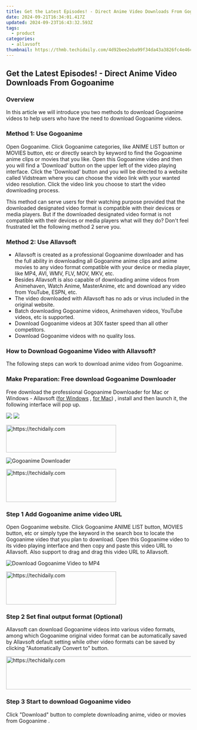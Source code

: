 ```yaml
---
title: Get the Latest Episodes! - Direct Anime Video Downloads From Gogoanime
date: 2024-09-21T16:34:01.417Z
updated: 2024-09-23T16:43:32.593Z
tags:
  - product
categories:
  - allavsoft
thumbnail: https://thmb.techidaily.com/4d92bee2eba99f34da43a3826fc4e46ce3e4a6c22b117140d007c698449c206f.png
---
```


## Get the Latest Episodes! - Direct Anime Video Downloads From Gogoanime

### Overview

In this article we will introduce you two methods to download Gogoanime videos to help users who have the need to download Gogoanime videos.

### Method 1: Use Gogoanime

Open Gogoanime. Click Gogoanime categories, like ANIME LIST button or MOVIES button, etc or directly search by keyword to find the Gogoanime anime clips or movies that you like. Open this Gogoanime video and then you will find a 'Download' button on the upper left of the video playing interface. Click the 'Download' button and you will be directed to a website called Vidstream where you can choose the video link with your wanted video resolution. Click the video link you choose to start the video downloading process.

This method can serve users for their watching purpose provided that the downloaded designated video format is compatible with their devices or media players. But if the downloaded designated video format is not compatible with their devices or media players what will they do? Don't feel frustrated let the following method 2 serve you.

### Method 2: Use Allavsoft

* Allavsoft is created as a professional Gogoanime downloader and has the full ability in downloading all Gogoanime anime clips and anime movies to any video format compatible with your device or media player, like MP4, AVI, WMV, FLV, MOV, MKV, etc.
* Besides Allavsoft is also capable of downloading anime videos from Animehaven, Watch Anime, MasterAnime, etc and download any video from YouTube, ESPN, etc.
* The video downloaded with Allavsoft has no ads or virus included in the original website.
* Batch downloading Gogoanime videos, Animehaven videos, YouTube videos, etc is supported.
* Download Gogoanime videos at 30X faster speed than all other competitors.
* Download Gogoanime videos with no quality loss.

### How to Download Gogoanime Video with Allavsoft?

The following steps can work to download anime video from Gogoanime.

### Make Preparation: Free download Gogoanime Downloader

Free download the professional Gogoanime Downloader for Mac or Windows - Allavsoft ([for Windows](https://tools.techidaily.com/allavsoft/products/) , [for Mac](https://tools.techidaily.com/allavsoft/products/)) , install and then launch it, the following interface will pop up.

[![](https://www.allavsoft.com/how-to/../images/how-to/free-download-win.jpg)](https://tools.techidaily.com/allavsoft/products/) [![](https://www.allavsoft.com/how-to/../images/how-to/free-download-mac.jpg)](https://tools.techidaily.com/allavsoft/products/)

<!-- affiliate ads begin -->
<a href="https://25home.pxf.io/c/5597632/2148643/16836" target="_top" id="2148643">
  <img src="//a.impactradius-go.com/display-ad/16836-2148643" border="0" alt="https://techidaily.com" width="300" height="75"/>
</a>
<img height="0" width="0" src="https://25home.pxf.io/i/5597632/2148643/16836" style="position:absolute;visibility:hidden;" border="0" />
<!-- affiliate ads end -->

![Gogoanime Downloader](https://www.allavsoft.com/how-to/../images/allavsoft/screen-shot-600.jpg)

<!-- affiliate ads begin -->
<a href="https://laganoo.pxf.io/c/5597632/1484945/16446" target="_top" id="1484945">
  <img src="//a.impactradius-go.com/display-ad/16446-1484945" border="0" alt="https://techidaily.com" width="300" height="90"/>
</a>
<img height="0" width="0" src="https://laganoo.pxf.io/i/5597632/1484945/16446" style="position:absolute;visibility:hidden;" border="0" />
<!-- affiliate ads end -->

### Step 1 Add Gogoanime anime video URL

Open Gogoanime website. Click Gogoanime ANIME LIST button, MOVIES button, etc or simply type the keyword in the search box to locate the Gogoanime video that you plan to download. Open this Gogoanime video to its video playing interface and then copy and paste this video URL to Allavsoft. Also support to drag and drag this video URL to Allavsoft.

![Download Gogoanime Video to MP4](https://www.allavsoft.com/how-to/../images/how-to/download-rtmp-video/download-rtmp-video.jpg)

<!-- affiliate ads begin -->
<a href="https://malaysia-healthcare-travel-council.pxf.io/c/5597632/1557746/17382" target="_top" id="1557746">
  <img src="//a.impactradius-go.com/display-ad/17382-1557746" border="0" alt="https://techidaily.com" width="300" height="90"/>
</a>
<img height="0" width="0" src="https://malaysia-healthcare-travel-council.pxf.io/i/5597632/1557746/17382" style="position:absolute;visibility:hidden;" border="0" />
<!-- affiliate ads end -->

### Step 2 Set final output format (Optional)

Allavsoft can download Gogoanime videos into various video formats, among which Gogoanime original video format can be automatically saved by Allavsoft default setting while other video formats can be saved by clicking "Automatically Convert to" button.

<!-- affiliate ads begin -->
<a href="https://aligracehair.sjv.io/c/5597632/1938682/19272" target="_top" id="1938682">
  <img src="//a.impactradius-go.com/display-ad/19272-1938682" border="0" alt="https://techidaily.com" width="728" height="90"/>
</a>
<img height="0" width="0" src="https://aligracehair.sjv.io/i/5597632/1938682/19272" style="position:absolute;visibility:hidden;" border="0" />
<!-- affiliate ads end -->

### Step 3 Start to download Gogoanime video

Click "Download" button to complete downloading anime, video or movies from Gogoanime .

<ins class="adsbygoogle"
     style="display:block"
     data-ad-format="autorelaxed"
     data-ad-client="ca-pub-7571918770474297"
     data-ad-slot="1223367746"></ins>

<ins class="adsbygoogle"
     style="display:block"
     data-ad-client="ca-pub-7571918770474297"
     data-ad-slot="8358498916"
     data-ad-format="auto"
     data-full-width-responsive="true"></ins>



